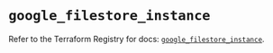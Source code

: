 # `google_filestore_instance`

Refer to the Terraform Registry for docs: [`google_filestore_instance`](https://registry.terraform.io/providers/hashicorp/google-beta/5.41.0/docs/resources/google_filestore_instance).
